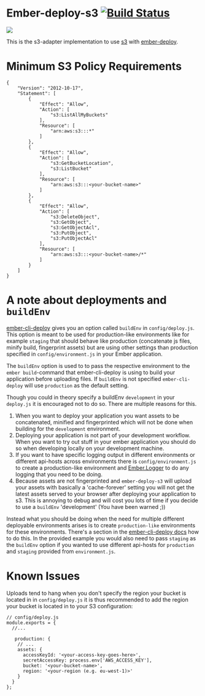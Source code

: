 # Ember-deploy-s3 [![Build Status](https://travis-ci.org/LevelbossMike/ember-deploy-s3.svg?branch=master)](https://travis-ci.org/LevelbossMike/ember-deploy-s3)

[![](https://ember-cli-deploy.github.io/ember-cli-deploy-version-badges/plugins/ember-deploy-s3.svg)](http://ember-cli-deploy.github.io/ember-cli-deploy-version-badges/)

This is the s3-adapter implementation to use [s3](aws.amazon.com/s3/) with
[ember-deploy](https://github.com/levelbossmike/ember-deploy).

# Minimum S3 Policy Requirements

```
{
    "Version": "2012-10-17",
    "Statement": [
        {
            "Effect": "Allow",
            "Action": [
                "s3:ListAllMyBuckets"
            ],
            "Resource": [
                "arn:aws:s3:::*"
            ]
        },
        {
            "Effect": "Allow",
            "Action": [
                "s3:GetBucketLocation",
                "s3:ListBucket"
            ],
            "Resource": [
                "arn:aws:s3:::<your-bucket-name>"
            ]
        },
        {
            "Effect": "Allow",
            "Action": [
                "s3:DeleteObject",
                "s3:GetObject",
                "s3:GetObjectAcl",
                "s3:PutObject",
                "s3:PutObjectAcl"
            ],
            "Resource": [
                "arn:aws:s3:::<your-bucket-name>/*"
            ]
        }
    ]
}
```

# A note about deployments and `buildEnv`

[ember-cli-deploy](https://www.github.com/ember-cli/ember-cli-deploy) gives you an option called `buildEnv` in `config/deploy.js`. This option is meant to be used for production-like environments like for example `staging` that should behave like production (concatenate js files, minify build, fingerprint assets) but are using other settings than production specified in `config/environment.js` in your Ember application.

The `buildEnv` option is used to to pass the respective environment to the `ember build`-command that ember-cli-deploy is using to build your application before uploading files. If `buildEnv` is not specified `ember-cli-deploy` will use `production` as the default setting.

Though you could in theory specify a buildEnv `development` in your `deploy.js` it is encouraged not to do so. There are multiple reasons for this.

1. When you want to deploy your application you want assets to be concatenated, minified and fingerprinted which will not be done when building for the `development` environment.
2. Deploying your application is not part of your development workflow. When you want to try out stuff in your ember application you should do so when developing locally on your development machine.
3. If you want to have specific logging output in different environments or different api-hosts across environments there is `config/environment.js` to create a production-like environment and [Ember.Logger](http://emberjs.com/api/classes/Ember.Logger.html) to do any logging that you need to be doing.
4. Because assets are not fingerprinted and `ember-deploy-s3` will upload your assets with basically a 'cache-forever' setting you will not get the latest assets served to your browser after deploying your application to s3. This is annoying to debug and will cost you lots of time if you decide to use a `buildEnv` 'development' (You have been warned ;))

Instead what you should be doing when the need for multiple different deployable environments arises is to create `production-like` environments for these environments. There's a section in the [ember-cli-deploy docs](http://ember-cli.github.io/ember-cli-deploy/docs/v0.4.x/fingerprinting-options-and-staging-environments/) how to do this. In the provided example you would also need to pass `staging` as the `buildEnv` option if you wanted to use different api-hosts for `production` and `staging` provided from `environment.js`.

# Known Issues

Uploads tend to hang when you don't specify the region your bucket is located in in `config/deploy.js` it is thus recommended to add the region your bucket is located in to your S3 configuration:

```
// config/deploy.js
module.exports = {
  //...

   production: {
    // ...
    assets: {
      accessKeyId: '<your-access-key-goes-here>',
      secretAccessKey: process.env['AWS_ACCESS_KEY'],
      bucket: '<your-bucket-name>',
      region: '<your-region (e.g. eu-west-1)>'
    }
  }
};
```
